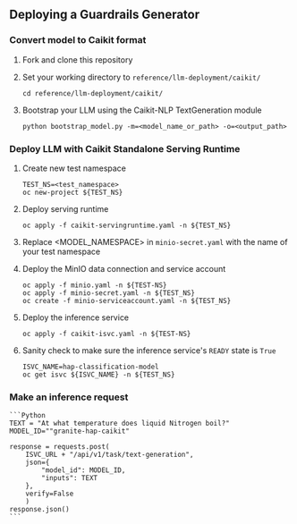 ## Deploying a Guardrails Generator

### Convert model to Caikit format
1. Fork and clone this repository

2. Set your working directory to `reference/llm-deployment/caikit/`
    ```
    cd reference/llm-deployment/caikit/
    ```
3. Bootstrap your LLM using the Caikit-NLP TextGeneration module
    ```
    python bootstrap_model.py -m=<model_name_or_path> -o=<output_path>
    ```

### Deploy LLM with Caikit Standalone Serving Runtime
1. Create new test namespace
    ```
    TEST_NS=<test_namespace>
    oc new-project ${TEST_NS}
    ```

2. Deploy serving runtime
    ```
    oc apply -f caikit-servingruntime.yaml -n ${TEST_NS}
    ```

3. Replace <MODEL_NAMESPACE> in `minio-secret.yaml` with the name of your test namespace

4. Deploy the MinIO data connection and service account
    ```
    oc apply -f minio.yaml -n ${TEST-NS}
    oc apply -f minio-secret.yaml -n ${TEST_NS}
    oc create -f minio-serviceaccount.yaml -n ${TEST_NS}
    ```

4. Deploy the inference service
    ```
    oc apply -f caikit-isvc.yaml -n ${TEST-NS}
    ```

5. Sanity check to make sure the inference service's `READY` state is `True`
    ```
    ISVC_NAME=hap-classification-model
    oc get isvc ${ISVC_NAME} -n ${TEST_NS}
    ```

### Make an inference request
    ```Python
    TEXT = "At what temperature does liquid Nitrogen boil?"
    MODEL_ID=""granite-hap-caikit"

    response = requests.post(
        ISVC_URL + "/api/v1/task/text-generation",
        json={
            "model_id": MODEL_ID,
            "inputs": TEXT
        },
        verify=False
        )
    response.json()
    ```